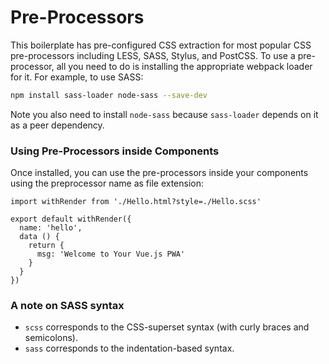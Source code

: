 # Pre-Processors

This boilerplate has pre-configured CSS extraction for most popular CSS pre-processors including LESS, SASS, Stylus, and PostCSS. To use a pre-processor, all you need to do is installing the appropriate webpack loader for it. For example, to use SASS:

``` bash
npm install sass-loader node-sass --save-dev
```

Note you also need to install `node-sass` because `sass-loader` depends on it as a peer dependency.

### Using Pre-Processors inside Components

Once installed, you can use the pre-processors inside your components using the preprocessor name as file extension:

```
import withRender from './Hello.html?style=./Hello.scss'

export default withRender({
  name: 'hello',
  data () {
    return {
      msg: 'Welcome to Your Vue.js PWA'
    }
  }
})

```

### A note on SASS syntax

- `scss` corresponds to the CSS-superset syntax (with curly braces and semicolons).
- `sass` corresponds to the indentation-based syntax.

